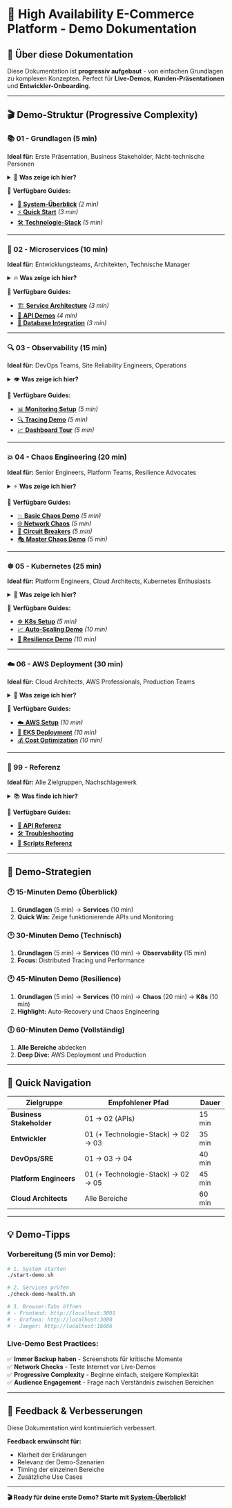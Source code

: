 # 🎯 High Availability E-Commerce Platform - Demo Dokumentation

## 📖 **Über diese Dokumentation**

Diese Dokumentation ist **progressiv aufgebaut** - von einfachen Grundlagen zu komplexen Konzepten. Perfect für **Live-Demos**, **Kunden-Präsentationen** und **Entwickler-Onboarding**.

---

## 🎬 **Demo-Struktur (Progressive Complexity)**

### **📚 01 - Grundlagen (5 min)**
**Ideal für:** Erste Präsentation, Business Stakeholder, Nicht-technische Personen

<details>
<summary>🚀 <strong>Was zeige ich hier?</strong></summary>

- ✅ **Was ist High Availability?** - Grundkonzepte verstehen
- ✅ **System-Überblick** - Welche Services gibt es?
- ✅ **Technologie-Stack** - Warum nutzen wir welche Technologien?
- ✅ **Quick Start Demo** - System in 2 Minuten laufend
- ✅ **Business Value** - Warum ist das wichtig?

</details>

📁 **Verfügbare Guides:**
- [🎯 **System-Überblick**](01-grundlagen/01-system-ueberblick.md) *(2 min)*
- [⚡ **Quick Start**](01-grundlagen/02-quick-start.md) *(3 min)*
- [🛠️ **Technologie-Stack**](01-grundlagen/03-technologie-stack.md) *(5 min)*

---

### **🔧 02 - Microservices (10 min)**
**Ideal für:** Entwicklungsteams, Architekten, Technische Manager

<details>
<summary>🔥 <strong>Was zeige ich hier?</strong></summary>

- ✅ **Service Architecture** - 4 Microservices in Action
- ✅ **API Demonstrationen** - Live API Calls
- ✅ **Service Communication** - Wie sprechen Services miteinander?
- ✅ **Database Integration** - Persistierung & Skalierung

</details>

📁 **Verfügbare Guides:**
- [🏗️ **Service Architecture**](02-services/01-service-architecture.md) *(3 min)*
- [🔗 **API Demos**](02-services/02-api-demos.md) *(4 min)*
- [💾 **Database Integration**](02-services/03-database-demo.md) *(3 min)*

---

### **🔍 03 - Observability (15 min)**
**Ideal für:** DevOps Teams, Site Reliability Engineers, Operations

<details>
<summary>👁️ <strong>Was zeige ich hier?</strong></summary>

- ✅ **Distributed Tracing** - Jaeger in Action
- ✅ **Metrics & Monitoring** - Grafana Dashboards
- ✅ **Logging Strategy** - Centralized Logging
- ✅ **Performance Insights** - Real-time Performance

</details>

📁 **Verfügbare Guides:**
- [📊 **Monitoring Setup**](03-observability/01-monitoring-demo.md) *(5 min)*
- [🔍 **Tracing Demo**](03-observability/02-tracing-demo.md) *(5 min)*
- [📈 **Dashboard Tour**](03-observability/03-dashboard-tour.md) *(5 min)*

---

### **💥 04 - Chaos Engineering (20 min)**
**Ideal für:** Senior Engineers, Platform Teams, Resilience Advocates

<details>
<summary>⚡ <strong>Was zeige ich hier?</strong></summary>

- ✅ **Service Failures** - Wie reagiert das System?
- ✅ **Network Chaos** - Latenz, Packet Loss, Partitions
- ✅ **Recovery Patterns** - Auto-Healing in Action
- ✅ **Circuit Breakers** - Graceful Degradation

</details>

📁 **Verfügbare Guides:**
- [💥 **Basic Chaos Demo**](04-chaos/01-basic-chaos.md) *(5 min)*
- [🌐 **Network Chaos**](04-chaos/02-network-chaos.md) *(5 min)*
- [🔄 **Circuit Breakers**](04-chaos/03-circuit-breakers.md) *(5 min)*
- [🎭 **Master Chaos Demo**](04-chaos/04-master-chaos.md) *(5 min)*

---

### **☸️ 05 - Kubernetes (25 min)**
**Ideal für:** Platform Engineers, Cloud Architects, Kubernetes Enthusiasts

<details>
<summary>🚀 <strong>Was zeige ich hier?</strong></summary>

- ✅ **Auto-Scaling** - Horizontal Pod Autoscaler
- ✅ **Self-Healing** - Pod Failure Recovery
- ✅ **Load Distribution** - Traffic Management
- ✅ **Resource Management** - Efficient Resource Usage

</details>

📁 **Verfügbare Guides:**
- [☸️ **K8s Setup**](05-kubernetes/01-k8s-setup.md) *(5 min)*
- [📈 **Auto-Scaling Demo**](05-kubernetes/02-autoscaling-demo.md) *(10 min)*
- [💪 **Resilience Demo**](05-kubernetes/03-resilience-demo.md) *(10 min)*

---

### **☁️ 06 - AWS Deployment (30 min)**
**Ideal für:** Cloud Architects, AWS Professionals, Production Teams

<details>
<summary>🌟 <strong>Was zeige ich hier?</strong></summary>

- ✅ **AWS EKS Deployment** - Production-ready Setup
- ✅ **AWS Services Integration** - RDS, ElastiCache, SNS/SQS
- ✅ **Security & Compliance** - AWS Best Practices
- ✅ **Cost Optimization** - Efficient Resource Usage

</details>

📁 **Verfügbare Guides:**
- [☁️ **AWS Setup**](06-aws/01-aws-setup.md) *(10 min)*
- [🔧 **EKS Deployment**](06-aws/02-eks-deployment.md) *(10 min)*
- [💰 **Cost Optimization**](06-aws/03-cost-optimization.md) *(10 min)*

---

### **📖 99 - Referenz**
**Ideal für:** Alle Zielgruppen, Nachschlagewerk

<details>
<summary>📚 <strong>Was finde ich hier?</strong></summary>

- ✅ **API Referenz** - Alle Endpoints
- ✅ **Troubleshooting** - Häufige Probleme
- ✅ **Scripts Referenz** - Alle verfügbaren Scripts
- ✅ **Konfiguration** - Vollständige Config-Optionen

</details>

📁 **Verfügbare Guides:**
- [🔗 **API Referenz**](99-referenz/01-api-referenz.md)
- [🛠️ **Troubleshooting**](99-referenz/02-troubleshooting.md)
- [📝 **Scripts Referenz**](99-referenz/03-scripts-referenz.md)

---

## 🎯 **Demo-Strategien**

### **🕐 15-Minuten Demo (Überblick)**
1. **Grundlagen** (5 min) → **Services** (10 min)
2. **Quick Win:** Zeige funktionierende APIs und Monitoring

### **🕑 30-Minuten Demo (Technisch)**
1. **Grundlagen** (5 min) → **Services** (10 min) → **Observability** (15 min)
2. **Focus:** Distributed Tracing und Performance

### **🕐 45-Minuten Demo (Resilience)**
1. **Grundlagen** (5 min) → **Services** (10 min) → **Chaos** (20 min) → **K8s** (10 min)
2. **Highlight:** Auto-Recovery und Chaos Engineering

### **🕕 60-Minuten Demo (Vollständig)**
1. **Alle Bereiche** abdecken
2. **Deep Dive:** AWS Deployment und Production

---

## 🚀 **Quick Navigation**

| **Zielgruppe** | **Empfohlener Pfad** | **Dauer** |
|----------------|----------------------|-----------|
| **Business Stakeholder** | 01 → 02 (APIs) | 15 min |
| **Entwickler** | 01 (+ Technologie-Stack) → 02 → 03 | 35 min |
| **DevOps/SRE** | 01 → 03 → 04 | 40 min |
| **Platform Engineers** | 01 (+ Technologie-Stack) → 02 → 05 | 45 min |
| **Cloud Architects** | Alle Bereiche | 60 min |

---

## 💡 **Demo-Tipps**

### **Vorbereitung (5 min vor Demo):**
```bash
# 1. System starten
./start-demo.sh

# 2. Services prüfen
./check-demo-health.sh

# 3. Browser-Tabs öffnen
# - Frontend: http://localhost:3001
# - Grafana: http://localhost:3000
# - Jaeger: http://localhost:16686
```

### **Live-Demo Best Practices:**
✅ **Immer Backup haben** - Screenshots für kritische Momente  
✅ **Network Checks** - Teste Internet vor Live-Demos  
✅ **Progressive Complexity** - Beginne einfach, steigere Komplexität  
✅ **Audience Engagement** - Frage nach Verständnis zwischen Bereichen  

---

## 🤝 **Feedback & Verbesserungen**

Diese Dokumentation wird kontinuierlich verbessert. 

**Feedback erwünscht für:**
- Klarheit der Erklärungen
- Relevanz der Demo-Szenarien  
- Timing der einzelnen Bereiche
- Zusätzliche Use Cases

---

**🎬 Ready für deine erste Demo? Starte mit [System-Überblick](01-grundlagen/01-system-ueberblick.md)!** 